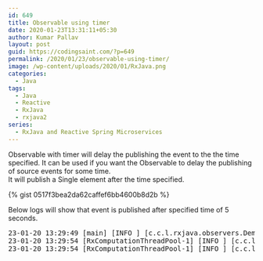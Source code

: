 ```yaml
---
id: 649
title: Observable using timer
date: 2020-01-23T13:31:11+05:30
author: Kumar Pallav
layout: post
guid: https://codingsaint.com/?p=649
permalink: /2020/01/23/observable-using-timer/
image: /wp-content/uploads/2020/01/RxJava.png
categories:
  - Java
tags:
  - Java
  - Reactive
  - RxJava
  - rxjava2
series:
  - RxJava and Reactive Spring Microservices
---
```

Observable with timer will delay the publishing the event to the the time specified. It can be used if you want the Observable to delay the publishing of source events for some time.  
It will publish a Single element after the time specified.

{% gist 0517f3bea2da62caffef6bb4600b8d2b %}

Below logs will show that event is published after specified time of 5 seconds.

<pre>23-01-20 13:29:49 [main] [INFO ] [c.c.l.rxjava.observers.DemoObserver]- onSubscribe
23-01-20 13:29:54 [RxComputationThreadPool-1] [INFO ] [c.c.l.rxjava.observers.DemoObserver]- onNext -&gt; 0
23-01-20 13:29:54 [RxComputationThreadPool-1] [INFO ] [c.c.l.rxjava.observers.DemoObserver]- onComplete</pre>
